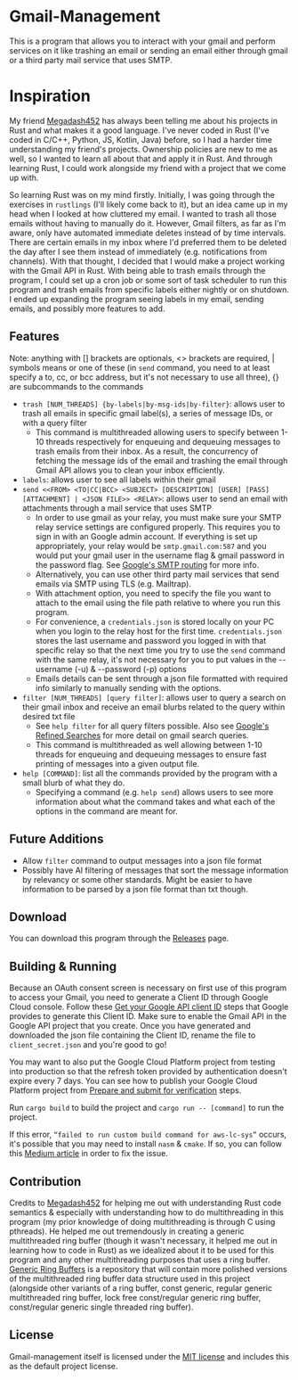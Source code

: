 # Gmail-Management

This is a program that allows you to interact with your gmail and perform services on it like trashing an email or sending an email either through gmail or a third party mail service that uses SMTP.

# Inspiration

My friend [Megadash452](https://github.com/Megadash452) has always been telling me about his projects in Rust and what makes it a good language. I've never coded in Rust (I've coded in C/C++, Python, JS, Kotlin, Java) before, so I had a harder time understanding my friend's projects. Ownership policies are new to me as well, so I wanted to learn all about that and apply it in Rust. And through learning Rust, I could work alongside my friend with a project that we come up with. 

So learning Rust was on my mind firstly. Initially, I was going through the exercises in `rustlings` (I'll likely come back to it), but an idea came up in my head when I looked at how cluttered my email. I wanted to trash all those emails without having to manually do it. However, Gmail filters, as far as I'm aware, only have automated immediate deletes instead of by time intervals. There are certain emails in my inbox where I'd preferred them to be deleted the day after I see them instead of immediately (e.g. notifications from channels). With that thought, I decided that I would make a project working with the Gmail API in Rust. With being able to trash emails through the program, I could set up a cron job or some sort of task scheduler to run this program and trash emails from specific labels either nightly or on shutdown. I ended up expanding the program seeing labels in my email, sending emails, and possibly more features to add.

## Features

Note: anything with [] brackets are optionals, <> brackets are required, | symbols means or one of these (in `send` command, you need to at least specify a to, cc, or bcc address, but it's not necessary to use all three), {} are subcommands to the commands

- `trash [NUM_THREADS] {by-labels|by-msg-ids|by-filter}`: allows user to trash all emails in specific gmail label(s), a series of message IDs, or with a query filter
    - This command is multithreaded allowing users to specify between 1-10 threads respectively for enqueuing and dequeuing messages to trash emails from their inbox. As a result, the concurrency of fetching the message ids of the email and trashing the email through Gmail API allows you to clean your inbox efficiently.
- `labels`: allows user to see all labels within their gmail
- `send <<FROM> <TO|CC|BCC> <SUBJECT> [DESCRIPTION] [USER] [PASS] [ATTACHMENT] | <JSON FILE>> <RELAY>`: allows user to send an email with attachments through a mail service that uses SMTP
    - In order to use gmail as your relay, you must make sure your SMTP relay service settings are configured properly. This requires you to sign in with an Google admin account. If everything is set up appropriately, your relay would be `smtp.gmail.com:587` and you would put your gmail user in the username flag & gmail password in the password flag. See [Google's SMTP routing](https://support.google.com/a/answer/2956491?hl=en) for more info.
    - Alternatively, you can use other third party mail services that send emails via SMTP using TLS (e.g. Mailtrap).
    - With attachment option, you need to specify the file you want to attach to the email using the file path relative to where you run this program. 
    - For convenience, a `credentials.json` is stored locally on your PC when you login to the relay host for the first time. `credentials.json` stores the last username and password you logged in with that specific relay so that the next time you try to use the `send` command with the same relay, it's not necessary for you to put values in the --username (-u) & --password (-p) options
    - Emails details can be sent through a json file formatted with required info similarly to manually sending with the options. 
- `filter [NUM_THREADS] [query filter]`: allows user to query a search on their gmail inbox and receive an email blurbs related to the query within desired txt file
    - See `help filter` for all query filters possible. Also see [Google's Refined Searches](https://support.google.com/mail/answer/7190?hl=en) for more detail on gmail search queries.
    - This command is multithreaded as well allowing between 1-10 threads for enqueuing and dequeuing messages to ensure fast printing of messages into a given output file.
- `help [COMMAND]`: list all the commands provided by the program with a small blurb of what they do.
    - Specifying a command (e.g. `help send`) allows users to see more information about what the command takes and what each of the options in the command are meant for.

## Future Additions

- Allow `filter` command to output messages into a json file format
- Possibly have AI filtering of messages that sort the message information by relevancy or some other standards. Might be easier to have information to be parsed by a json file format than txt though.

## Download

You can download this program through the [Releases](https://github.com/asder8215/gmail-management/releases) page.

## Building & Running
Because an OAuth consent screen is necessary on first use of this program to access your Gmail, you need to generate a Client ID through Google Cloud console. Follow these [Get your Google API client ID](https://developers.google.com/identity/gsi/web/guides/get-google-api-clientid) steps that Google provides to generate this Client ID. Make sure to enable the Gmail API in the Google API project that you create. Once you have generated and downloaded the json file containing the Client ID, rename the file to `client_secret.json` and you're good to go! 

You may want to also put the Google Cloud Platform project from testing into production so that the refresh token provided by authentication doesn't expire every 7 days. You can see how to publish your Google Cloud Platform project from [Prepare and submit for verification](https://support.google.com/cloud/answer/13461325?hl=en#:~:text=For%20TV%20&%20Devices%20apps,then%20click%20%E2%80%9CSave%20and%20Continue%E2%80%9D) steps.

Run `cargo build` to build the project and `cargo run -- [command]` to run the project.

If this error, `“failed to run custom build command for aws-lc-sys”` occurs, it's possible that you may need to install `nasm` & `cmake`. If so, you can follow this [Medium article](https://medium.com/@rrnazario/rust-how-to-fix-failed-to-run-custom-build-command-for-aws-lc-sys-on-windows-c3bd2405ac6f) in order to fix the issue.

## Contribution

Credits to [Megadash452](https://github.com/Megadash452) for helping me out with understanding Rust code semantics & especially with understanding how to do multithreading in this program (my prior knowledge of doing multithreading is through C using pthreads). He helped me out tremendously in creating a generic multithreaded ring buffer (though it wasn't necessary, it helped me out in learning how to code in Rust) as we idealized about it to be used for this program and any other multithreading purposes that uses a ring buffer. [Generic Ring Buffers](https://github.com/asder8215/Generic-Ring-Buffer-Data-Structures) is a repository that will contain more polished versions of the multithreaded ring buffer data structure used in this project (alongside other variants of a ring buffer, const generic, regular generic multithreaded ring buffer, lock free const/regular generic ring buffer, const/regular generic single threaded ring buffer). 

## License

Gmail-management itself is licensed under the [MIT license](LICENSE) and includes this as the default project license.